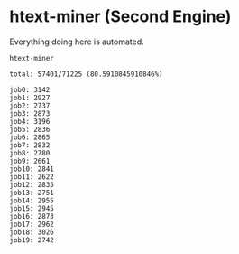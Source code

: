 # htext-miner (Second Engine)

Everything doing here is automated.

```
htext-miner

total: 57401/71225 (80.5910845910846%)

job0: 3142
job1: 2927
job2: 2737
job3: 2873
job4: 3196
job5: 2836
job6: 2865
job7: 2832
job8: 2780
job9: 2661
job10: 2841
job11: 2622
job12: 2835
job13: 2751
job14: 2955
job15: 2945
job16: 2873
job17: 2962
job18: 3026
job19: 2742
```